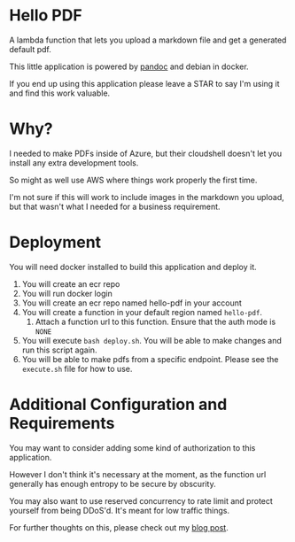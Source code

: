 # Hello PDF

A lambda function that lets you upload a markdown file and get a generated default pdf.

This little application is powered by [pandoc][1] and debian in docker.

[1]: https://pandoc.org/

If you end up using this application please leave a STAR to say I'm using it and find this work valuable.

# Why?

I needed to make PDFs inside of Azure, but their cloudshell doesn't let you install any extra development tools.

So might as well use AWS where things work properly the first time.

I'm not sure if this will work to include images in the markdown you upload, but that wasn't what I needed for a business requirement.


# Deployment

You will need docker installed to build this application and deploy it.

1. You will create an ecr repo
2. You will run docker login
3. You will create an ecr repo named hello-pdf in your account
4. You will create a function in your default region named `hello-pdf`.
    1. Attach a function url to this function. Ensure that the auth mode is `NONE`
4. You will execute `bash deploy.sh`. You will be able to make changes and run this script again.
5. You will be able to make pdfs from a specific endpoint. Please see the `execute.sh` file for how to use.


# Additional Configuration and Requirements

You may want to consider adding some kind of authorization to this application.

However I don't think it's necessary at the moment, as the function url generally has enough entropy to be secure by obscurity.

You may also want to use reserved concurrency to rate limit and protect yourself from being DDoS'd. It's meant for low traffic things.

For further thoughts on this, please check out my [blog post](https://www.henryschmale.org/2024/11/26/hello-pdf.html).
